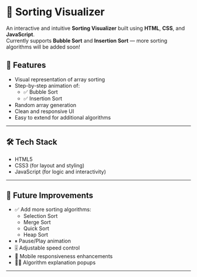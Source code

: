 # 🔢 Sorting Visualizer

An interactive and intuitive **Sorting Visualizer** built using **HTML**, **CSS**, and **JavaScript**.  
Currently supports **Bubble Sort** and **Insertion Sort** — more sorting algorithms will be added soon!

## 📌 Features

- Visual representation of array sorting
- Step-by-step animation of:
  - ✅ Bubble Sort
  - ✅ Insertion Sort
- Random array generation
- Clean and responsive UI
- Easy to extend for additional algorithms

---

## 🛠️ Tech Stack

- HTML5
- CSS3 (for layout and styling)
- JavaScript (for logic and interactivity)

---

## 🚧 Future Improvements

- ✅ Add more sorting algorithms:
  - Selection Sort
  - Merge Sort
  - Quick Sort
  - Heap Sort
- ⏸ Pause/Play animation
- 🎚️ Adjustable speed control
- 📱 Mobile responsiveness enhancements
- 👩‍💻 Algorithm explanation popups

---


